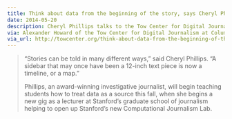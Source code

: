 ```yaml
---
title: Think about data from the beginning of the story, says Cheryl Phillips
date: 2014-05-20
description: Cheryl Phillips talks to the Tow Center for Digital Journalism about telling stories with data.
via: Alexander Howard of the Tow Center for Digital Journalism at Columbia Journalism School
via_url: http://towcenter.org/think-about-data-from-the-beginning-of-the-story-says-cheryl-phillips/
---
```



> “Stories can be told in many different ways,” said Cheryl Phillips. “A sidebar that may once have been a 12-inch text piece is now a timeline, or a map.”
> 
> Phillips, an award-winning investigative journalist, will begin teaching students how to treat data as a source this fall, when she begins a new gig as a lecturer at Stanford’s graduate school of journalism helping to open up Stanford’s new Computational Journalism Lab.

